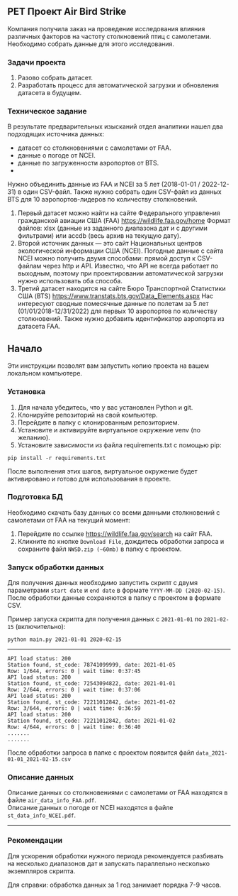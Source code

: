 ## PET Проект Air Bird Strike
Компания получила заказ на проведение исследования влияния различных факторов на частоту столкновений птиц с самолетами. Необходимо собрать данные для этого исследования.

### Задачи проекта
1.	Разово собрать датасет.
2.	Разработать процесс для автоматической загрузки и обновления датасета в будущем.

### Техническое задание
В результате предварительных изысканий отдел аналитики нашел два подходящих источника данных:
- датасет со столкновениями с самолетами от FAA.
- данные о погоде от NCEI.
- данные по загруженности аэропортов от BTS.
- 
Нужно объединить данные из FAA и NCEI за 5 лет (2018-01-01 / 2022-12-31) в один CSV-файл. Также нужно собрать один CSV-файл из данных BTS для 10 аэропортов-лидеров по количеству столкновений. 


1. Первый датасет можно найти на сайте Федерального управления гражданской авиации США (FAA)
https://wildlife.faa.gov/home
Формат файлов: xlsx (данные из заданного диапазона дат и с другими фильтрами) или accdb (весь архив на текущую дату). 
2. Второй источник данных — это сайт Национальных центров экологической информации США (NCEI). Погодные данные с сайта NCEI можно получить двумя способами: прямой доступ к CSV-файлам через http и API. Известно, что API не всегда работает по выходным, поэтому при проектировании автоматической загрузки нужно использовать оба способа. 
3. Третий датасет находится на сайте Бюро Транспортной Статистики США (BTS)  https://www.transtats.bts.gov/Data_Elements.aspx Нас интересуют сводные помесячные данные по полетам за 5 лет (01/01/2018-12/31/2022) для первых 10 аэропортов по количеству столкновений. Также нужно добавить идентификатор аэропорта из датасета FAA.


## Начало

Эти инструкции позволят вам запустить копию проекта на вашем локальном компьютере.

### Установка
1. Для начала убедитесь, что у вас установлен Python и git.
2. Клонируйте репозиторий на свой компьютер.
3. Перейдите в папку с клонированным репозиторием.
4. Установите и активируйте виртуальное окружение venv (по желанию).
5. Установите зависимости из файла requirements.txt с помощью pip:
```
pip install -r requirements.txt
```
После выполнения этих шагов, виртуальное окружение будет активировано и готово для использования в проекте.

### Подготовка БД
Необходимо скачать базу данных со всеми данными столкновений с самолетами от FAA на текущий момент:
1. Перейдите по ссылке https://wildlife.faa.gov/search на сайт FAA.
2. Кликните по кнопке `Download File`, дождитесь обработки запроса и сохраните файл `NWSD.zip (~60mb)` в папку с проектом.

### Запуск обработки данных

Для получения данных необходимо запустить скрипт с двумя параметрами `start date` и `end date` в формате `YYYY-MM-DD (2020-02-15)`.
После обработки данные сохраняются в папку с проектом в формате CSV.

Пример запуска скрипта для получения данных с `2021-01-01` по `2021-02-15` (включительно):
```
python main.py 2021-01-01 2020-02-15
```
***
```
API load status: 200
Station found, st_code: 78741099999, date: 2021-01-05
Row: 1/644, errors: 0 | wait time: 0:37:45
API load status: 200
Station found, st_code: 72543094822, date: 2021-01-01
Row: 2/644, errors: 0 | wait time: 0:37:06
API load status: 200
Station found, st_code: 72211012842, date: 2021-01-02
Row: 3/644, errors: 0 | wait time: 0:36:59
API load status: 200
Station found, st_code: 72211012842, date: 2021-01-02
Row: 4/644, errors: 0 | wait time: 0:36:40
.......
.......
```
После обработки запроса в папке с проектом появится файл `data_2021-01-01_2021-02-15.csv`

### Описание данных
Описание данных со столкновениями с самолетами от FAA находятся в файле `air_data_info_FAA.pdf`.  
Описание данных о погоде от NCEI находятся в файле `st_data_info_NCEI.pdf`.

***
### Рекомендации
Для ускорения обработки нужного периода рекомендуется разбивать на несколько диапазонов дат и запускать параллельно несколько экземпляров скрипта.

Для справки: обработка данных за 1 год занимает порядка 7-9 часов.
